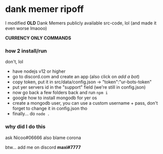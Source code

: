 # dank memer ripoff
I modified **OLD** Dank Memers publicly available src-code, lol (and made it even worse lmaooo)

**CURRENCY ONLY COMMANDS**

### how 2 install/run

don't, lol

- have nodejs v12 or higher
- go to discord.com and create an app (also click on *add a bot*)
- copy token, put it in src/data/config.json -> "token":"ur-bots-token"
- put yer servers id in the "support" field (we're still in config.json)
- now go back a few folders back and run `npm i`
- google how to install mongodb for yer os
- create a mongodb user, you can use a custom username + pass, don't forget to change it in config.json tho
- finally... do `node .`

### why did I do this

ask Nicoo#06666
also blame corona

btw... add me on discord **maxi#7777**